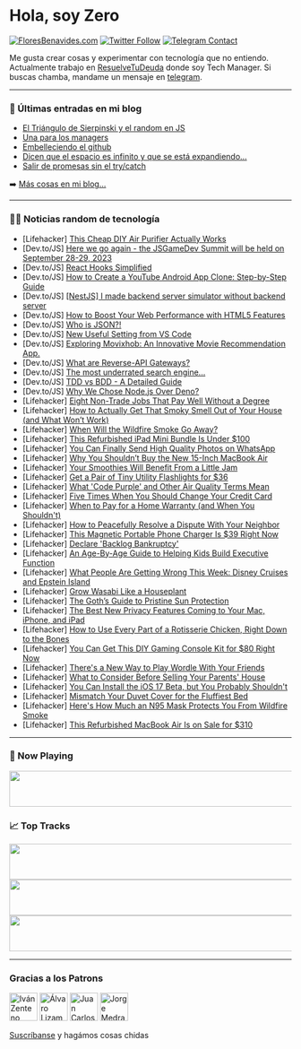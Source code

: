 # Hola, soy Zero

[![FloresBenavides.com](https://img.shields.io/website?down_message=oops&label=MiBlog&style=for-the-badge&up_message=online&url=https%3A%2F%2Ffloresbenavides.com)](https://floresbenavides.com) [![Twitter Follow](https://img.shields.io/twitter/follow/ZeroDragon?color=%231DA1F2&label=Follow&logo=twitter&logoColor=ffffff&style=for-the-badge)](https://twitter.com/zerodragon) [![Telegram Contact](https://img.shields.io/badge/escr%C3%ADbeme-ZeroDragon-%2326A5E4?style=for-the-badge&logo=telegram)](https://t.me/zerodragon)

Me gusta crear cosas y experimentar con tecnología que no entiendo.
Actualmente trabajo en [ResuelveTuDeuda](http://github.com/resuelve) donde soy Tech Manager.
Si buscas chamba, mandame un mensaje en [telegram](https://t.me/zerodragon).

---

### 📕 Últimas entradas en mi blog
<!-- BLOG-POST-LIST:START -->
- [El Triángulo de Sierpinski y el random en JS](https://floresbenavides.com/el-triangulo-de-sierpinski-y-el-random-en-js/)
- [Una para los managers](https://floresbenavides.com/una-para-los-managers/)
- [Embelleciendo el github](https://floresbenavides.com/embelleciendo-el-github/)
- [Dicen que el espacio es infinito y que se está expandiendo…](https://floresbenavides.com/dicen-que-el-espacio-es-infinito-y-que-se-esta-expandiendo/)
- [Salir de promesas sin el try/catch](https://floresbenavides.com/salir-de-promesas-sin-el-try-catch/)
<!-- BLOG-POST-LIST:END -->

➡️ [Más cosas en mi blog...](https://floresbenavides.com)

---

### 👨‍💻 Noticias random de tecnología
<!-- TECH-POSTS:START -->
- [Lifehacker] [This Cheap DIY Air Purifier Actually Works](https://lifehacker.com/this-cheap-diy-air-purifier-actually-works-1850520488)
- [Dev.to/JS] [Here we go again - the JSGameDev Summit will be held on September 28-29, 2023](https://dev.to/jsgamedevsummit/here-we-go-again-the-jsgamedevsummit-will-be-held-on-september-28-29-2023-6o8)
- [Dev.to/JS] [React Hooks Simplified](https://dev.to/piyushjaiswal1610/react-hooks-simplified-295)
- [Dev.to/JS] [How to Create a YouTube Android App Clone: Step-by-Step Guide](https://dev.to/dhruvjoshi9/how-to-create-a-youtube-android-app-clone-step-by-step-guide-3ec1)
- [Dev.to/JS] [[NestJS] I made backend server simulator without backend server](https://dev.to/samchon/nestjs-i-made-backend-server-simulator-without-backend-server-7gg)
- [Dev.to/JS] [How to Boost Your Web Performance with HTML5 Features](https://dev.to/sardarmudassaralikhan/how-to-boost-your-web-performance-with-html5-features-53jg)
- [Dev.to/JS] [Who is JSON?!](https://dev.to/burtds/who-is-json-59kd)
- [Dev.to/JS] [New Useful Setting from VS Code](https://dev.to/brojenuel/new-useful-setting-from-vs-code-55d6)
- [Dev.to/JS] [Exploring Movixhob: An Innovative Movie Recommendation App.](https://dev.to/truevine/exploring-movixhob-an-innovative-movie-recommendation-app-5b53)
- [Dev.to/JS] [What are Reverse-API Gateways?](https://dev.to/convoy/what-are-reverse-api-gateways-13gd)
- [Dev.to/JS] [The most underrated search engine...](https://dev.to/savvasstephnds/the-most-underrated-search-engine-312d)
- [Dev.to/JS] [TDD vs BDD - A Detailed Guide](https://dev.to/refine/tdd-vs-bdd-a-detailed-guide-1f07)
- [Dev.to/JS] [Why We Chose Node.js Over Deno?](https://dev.to/amplication/why-we-chose-nodejs-over-deno-2fpj)
- [Lifehacker] [Eight Non-Trade Jobs That Pay Well Without a Degree](https://lifehacker.com/eight-non-trade-jobs-that-pay-well-without-a-degree-1850520797)
- [Lifehacker] [How to Actually Get That Smoky Smell Out of Your House &lpar;and What Won’t Work&rpar;](https://lifehacker.com/how-to-actually-get-that-smoky-smell-out-of-your-house-1850520711)
- [Lifehacker] [When Will the Wildfire Smoke Go Away?](https://lifehacker.com/when-will-the-wildfire-smoke-go-away-1850520583)
- [Lifehacker] [This Refurbished iPad Mini Bundle Is Under $100](https://lifehacker.com/this-refurbished-ipad-mini-bundle-is-under-100-1850509000)
- [Lifehacker] [You Can Finally Send High Quality Photos on WhatsApp](https://lifehacker.com/you-can-finally-send-high-quality-photos-on-whatsapp-1850519877)
- [Lifehacker] [Why You Shouldn’t Buy the New 15-Inch MacBook Air](https://lifehacker.com/why-you-shouldn-t-buy-the-new-15-inch-macbook-air-1850518951)
- [Lifehacker] [Your Smoothies Will Benefit From a Little Jam](https://lifehacker.com/your-smoothies-will-benefit-from-a-little-jam-1850519891)
- [Lifehacker] [Get a Pair of Tiny Utility Flashlights for $36](https://lifehacker.com/get-a-pair-of-tiny-utility-flashlights-for-36-1850508994)
- [Lifehacker] [What &#39;Code Purple&#39; and Other Air Quality Terms Mean](https://lifehacker.com/what-code-purple-and-other-air-quality-terms-mean-1850519150)
- [Lifehacker] [Five Times When You Should Change Your Credit Card](https://lifehacker.com/five-times-when-you-should-change-your-credit-card-1850519245)
- [Lifehacker] [When to Pay for a Home Warranty &lpar;and When You Shouldn&#39;t&rpar;](https://lifehacker.com/when-to-pay-for-a-home-warranty-and-when-you-shouldnt-1850519193)
- [Lifehacker] [How to Peacefully Resolve a Dispute With Your Neighbor](https://lifehacker.com/how-to-peacefully-resolve-a-dispute-with-your-neighbor-1850517835)
- [Lifehacker] [This Magnetic Portable Phone Charger Is $39 Right Now](https://lifehacker.com/this-magnetic-portable-phone-charger-is-39-right-now-1850508990)
- [Lifehacker] [Declare &#39;Backlog Bankruptcy&#39;](https://lifehacker.com/declare-backlog-bankruptcy-1850517557)
- [Lifehacker] [An Age-By-Age Guide to Helping Kids Build Executive Function](https://lifehacker.com/an-age-by-age-guide-to-helping-kids-build-executive-fun-1850516881)
- [Lifehacker] [What People Are Getting Wrong This Week: Disney Cruises and Epstein Island](https://lifehacker.com/what-people-are-getting-wrong-this-week-disney-cruises-1850516845)
- [Lifehacker] [Grow Wasabi Like a Houseplant](https://lifehacker.com/grow-wasabi-like-a-houseplant-1850502343)
- [Lifehacker] [The Goth’s Guide to Pristine Sun Protection](https://lifehacker.com/the-goth-s-guide-to-pristine-sun-protection-1850515121)
- [Lifehacker] [The Best New Privacy Features Coming to Your Mac, iPhone, and iPad](https://lifehacker.com/the-best-new-privacy-features-coming-to-your-mac-iphon-1850515369)
- [Lifehacker] [How to Use Every Part of a Rotisserie Chicken, Right Down to the Bones](https://lifehacker.com/how-to-use-every-part-of-a-rotisserie-chicken-right-do-1850516187)
- [Lifehacker] [You Can Get This DIY Gaming Console Kit for $80 Right Now](https://lifehacker.com/you-can-get-this-diy-gaming-console-kit-for-80-right-n-1850508982)
- [Lifehacker] [There&#39;s a New Way to Play Wordle With Your Friends](https://lifehacker.com/theres-a-new-way-to-play-wordle-with-your-friends-1850516337)
- [Lifehacker] [What to Consider Before Selling Your Parents&#39; House](https://lifehacker.com/what-to-consider-before-selling-your-parents-house-1850516058)
- [Lifehacker] [You Can Install the iOS 17 Beta, but You Probably Shouldn&#39;t](https://lifehacker.com/you-can-install-the-ios-17-beta-but-you-probably-shoul-1850515214)
- [Lifehacker] [Mismatch Your Duvet Cover for the Fluffiest Bed](https://lifehacker.com/mismatch-your-duvet-cover-for-the-fluffiest-bed-1850515061)
- [Lifehacker] [Here&#39;s How Much an N95 Mask Protects You From Wildfire Smoke](https://lifehacker.com/heres-how-much-an-n95-mask-protects-you-from-wildfire-s-1850514977)
- [Lifehacker] [This Refurbished MacBook Air Is on Sale for $310](https://lifehacker.com/this-refurbished-macbook-air-is-on-sale-for-310-1850508983)<!-- TECH-POSTS:END -->

---

### 🎵 Now Playing
<a href="https://spotify-now-playing-dun.vercel.app/now-playing?open"><img src="https://spotify-now-playing-dun.vercel.app/now-playing" width="540" height="64"></a>

### 📈 Top Tracks
<a href="https://spotify-now-playing-dun.vercel.app/top-tracks?i=1&open"><img src="https://spotify-now-playing-dun.vercel.app/top-tracks?i=1" width="540" height="64"></a>
<a href="https://spotify-now-playing-dun.vercel.app/top-tracks?i=2&open"><img src="https://spotify-now-playing-dun.vercel.app/top-tracks?i=2" width="540" height="64"></a>
<a href="https://spotify-now-playing-dun.vercel.app/top-tracks?i=3&open"><img src="https://spotify-now-playing-dun.vercel.app/top-tracks?i=3" width="540" height="64"></a>

---

### Gracias a los Patrons
[<img src="https://avatars.githubusercontent.com/u/243380?v=4" alt="Iván Zenteno" width="50px">](https://github.com/k001) [<img src="https://avatars.githubusercontent.com/u/19955639?v=4" alt="Álvaro Lizama" width="50px">](https://github.com/alvarolizama) [<img src="https://avatars.githubusercontent.com/u/2718753?v=4" alt="Juan Carlos Ruiz" width="50px">](https://github.com/JuanCrg90) [<img src="https://avatars.githubusercontent.com/u/37025?v=4" alt="Jorge Medrano" width="50px">](https://github.com/h1pp1e) 

[Suscríbanse](https://www.patreon.com/zerodragon) y hagámos cosas chidas

